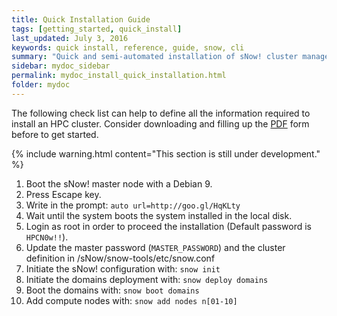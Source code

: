 ```yaml
---
title: Quick Installation Guide
tags: [getting_started, quick_install]
last_updated: July 3, 2016
keywords: quick install, reference, guide, snow, cli
summary: "Quick and semi-automated installation of sNow! cluster manager allows to provision a new cluster from scratch with a predefined configuration."
sidebar: mydoc_sidebar
permalink: mydoc_install_quick_installation.html
folder: mydoc
---
```


<div class="alert alert-success" role="alert"><i class="fa fa-download fa-lg"></i> The following check list can help to define all the information required to install an HPC cluster. Consider downloading and filling up the <a href="images/configuration_check_list.pdf">PDF</a> form before to get started.</div>

{% include warning.html content="This section is still under development." %}

1. Boot the sNow! master node with a Debian 9.
2. Press Escape key.
3. Write in the prompt: ```auto url=http://goo.gl/HqKLty```
4. Wait until the system boots the system installed in the local disk.
5. Login as root in order to proceed the installation (Default password is ```HPCN0w!!```).
6. Update the master password (```MASTER_PASSWORD```) and the cluster definition in /sNow/snow-tools/etc/snow.conf
7. Initiate the sNow! configuration with: ```snow init```
8. Initiate the domains deployment with: ```snow deploy domains```
9. Boot the domains with: ```snow boot domains```
10. Add compute nodes with: ```snow add nodes n[01-10]```


<!--
6. The system will request to update the password.
7. The system will request a valid email account and verification code.
-->
